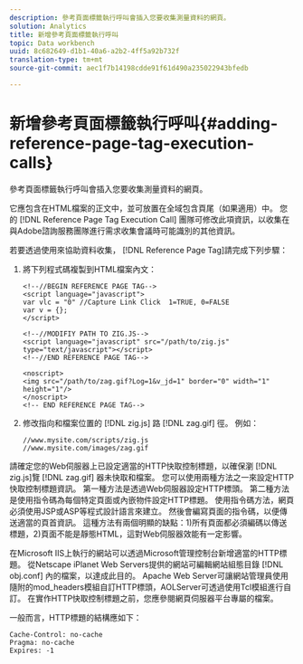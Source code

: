 ```yaml
---
description: 參考頁面標籤執行呼叫會插入您要收集測量資料的網頁。
solution: Analytics
title: 新增參考頁面標籤執行呼叫
topic: Data workbench
uuid: 8c682649-d1b1-40a6-a2b2-4ff5a92b732f
translation-type: tm+mt
source-git-commit: aec1f7b14198cdde91f61d490a235022943bfedb

---
```



# 新增參考頁面標籤執行呼叫{#adding-reference-page-tag-execution-calls}

參考頁面標籤執行呼叫會插入您要收集測量資料的網頁。

它應包含在HTML檔案的正文中，並可放置在全域包含頁尾（如果適用）中。 您的 [!DNL Reference Page Tag Execution Call] 團隊可修改此項資訊，以收集在與Adobe諮詢服務團隊進行需求收集會議時可能識別的其他資訊。

若要透過使用來協助資料收集， [!DNL Reference Page Tag]請完成下列步驟：

1. 將下列程式碼複製到HTML檔案內文：

   ```
   <!--//BEGIN REFERENCE PAGE TAG--> 
   <script language="javascript"> 
   var vlc = "0" //Capture Link Click  1=TRUE, 0=FALSE 
   var v = {}; 
   </script> 
   
   <!--//MODIFIY PATH TO ZIG.JS--> 
   <script language="javascript" src="/path/to/zig.js" type="text/javascript"></script> 
   <!--//END REFERENCE PAGE TAG--> 
   
   <noscript> 
   <img src="/path/to/zag.gif?Log=1&v_jd=1" border="0" width="1" height="1"/> 
   </noscript> 
   <!-- END REFERENCE PAGE TAG-->
   ```

1. 修改指向和檔案位置的 [!DNL zig.js] 路 [!DNL zag.gif] 徑。 例如：

   ```
   //www.mysite.com/scripts/zig.js 
   //www.mysite.com/images/zag.gif 
   ```

請確定您的Web伺服器上已設定適當的HTTP快取控制標題，以確保瀏 [!DNL zig.js]覽 [!DNL zag.gif] 器未快取和檔案。 您可以使用兩種方法之一來設定HTTP快取控制標題資訊。 第一種方法是透過Web伺服器設定HTTP標頭。 第二種方法是使用指令碼為每個特定頁面或內嵌物件設定HTTP標題。 使用指令碼方法，網頁必須使用JSP或ASP等程式設計語言來建立。 然後會編寫頁面的指令碼，以便傳送適當的頁首資訊。 這種方法有兩個明顯的缺點：1)所有頁面都必須編碼以傳送標題，2)頁面不能是靜態HTML，這對Web伺服器效能有一定影響。

在Microsoft IIS上執行的網站可以透過Microsoft管理控制台新增適當的HTTP標題。 從Netscape iPlanet Web Servers提供的網站可編輯網站組態目錄 [!DNL obj.conf] 內的檔案，以達成此目的。 Apache Web Server可讓網站管理員使用隨附的mod_headers模組自訂HTTP標頭，AOLServer可透過使用Tcl模組進行自訂。 在實作HTTP快取控制標題之前，您應參閱網頁伺服器平台專屬的檔案。

一般而言，HTTP標題的結構應如下：

```
Cache-Control: no-cache 
Pragma: no-cache 
Expires: -1
```

